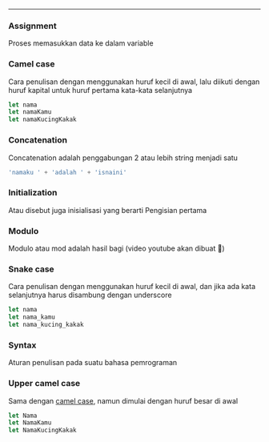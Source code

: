 ___
### Assignment

Proses memasukkan data ke dalam variable

### Camel case

Cara penulisan dengan menggunakan huruf kecil di awal, lalu diikuti dengan huruf kapital untuk huruf pertama kata-kata selanjutnya

```js
let nama
let namaKamu
let namaKucingKakak
```

### Concatenation

Concatenation adalah penggabungan 2 atau lebih string menjadi satu

```js
'namaku ' + 'adalah ' + 'isnaini' 
```

### Initialization

Atau disebut juga inisialisasi yang berarti Pengisian pertama

### Modulo

Modulo atau mod adalah hasil bagi (video youtube akan dibuat 👻)

### Snake case

Cara penulisan dengan menggunakan huruf kecil di awal, dan jika ada kata selanjutnya harus disambung dengan underscore

```js
let nama
let nama_kamu
let nama_kucing_kakak
```

### Syntax

Aturan penulisan pada suatu bahasa pemrograman

### Upper camel case

Sama dengan [camel case](#camel-case), namun dimulai dengan huruf besar di awal

```js
let Nama
let NamaKamu
let NamaKucingKakak
```